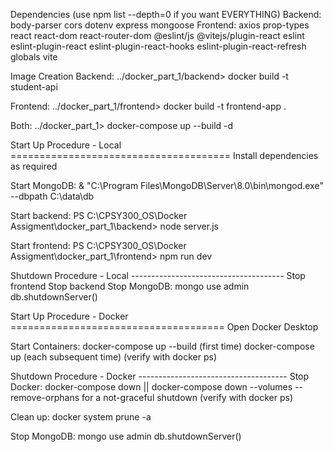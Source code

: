 Dependencies (use npm list --depth=0 if you want EVERYTHING)
  Backend:
    body-parser
    cors
    dotenv
    express
    mongoose
  Frontend:
    axios
    prop-types
    react
    react-dom
    react-router-dom
    @eslint/js
    @vitejs/plugin-react
    eslint
    eslint-plugin-react
    eslint-plugin-react-hooks
    eslint-plugin-react-refresh
    globals
    vite

Image Creation
Backend:
../docker_part_1/backend> docker build -t student-api

Frontend:
../docker_part_1/frontend> docker build -t frontend-app .

Both:
../docker_part_1> docker-compose up --build -d

Start Up Procedure - Local ======================================
Install dependencies as required

Start MongoDB:
& "C:\Program Files\MongoDB\Server\8.0\bin\mongod.exe" --dbpath C:\data\db

Start backend:
PS C:\CPSY300_OS\Docker Assigment\docker_part_1\backend> node server.js

Start frontend:
PS C:\CPSY300_OS\Docker Assigment\docker_part_1\frontend> npm run dev

Shutdown Procedure - Local --------------------------------------
Stop frontend
Stop backend
Stop MongoDB: 
mongo
use admin
db.shutdownServer()


Start Up Procedure - Docker =====================================
Open Docker Desktop

Start Containers:
docker-compose up --build (first time)
docker-compose up (each subsequent time)
(verify with docker ps)

Shutdown Procedure - Docker -------------------------------------
Stop Docker:
docker-compose down   ||  docker-compose down --volumes --remove-orphans   for a not-graceful shutdown
(verify with docker ps)

Clean up:
docker system prune -a

Stop MongoDB:
mongo
use admin
db.shutdownServer()